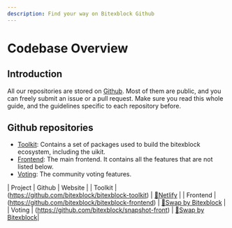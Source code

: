 ```yaml
---
description: Find your way on Bitexblock Github
---
```


# Codebase Overview


## Introduction

All our repositories are stored on [Github](https://github.com/bitexblock). Most of them are public, and you can freely submit an issue or a pull request. Make sure you read this whole guide, and the guidelines specific to each repository before.

## Github repositories

* [Toolkit](https://github.com/bitexblock/bitexblock-toolkit): Contains a set of packages used to build the bitexblock ecosystem, including the uikit.
* [Frontend](https://github.com/bitexblock/bitexblock-frontend): The main frontend. It contains all the features that are not listed below.
* [Voting](https://github.com/bitexblock/snapshot-front): The community voting features.

| Project  | Github                                                                                                   | Website                                     |
| Toolkit  | (https://github.com/bitexblock/bitexblock-toolkit)  | [🔗Netlify](https://bitexblock-uikit.netlify.app) | 
| Frontend | (https://github.com/bitexblock/bitexblock-frontend) | [🔗Swap by Bitexblock](https://dex.bitexblock.com)       |
| Voting   | (https://github.com/bitexblock/snapshot-front)   | [🔗Swap by Bitexblock](https://voting.bitexblock.com)|
